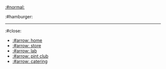 
[:#normal:](/)

:#hamburger:

---

:#close:

- [:#arrow: home](/)
- [:#arrow: store](/store.html)
- [:#arrow: lab](/lab.html)
- [:#arrow: pint club](/pint-club.html)
- [:#arrow: catering](/catering.html)

